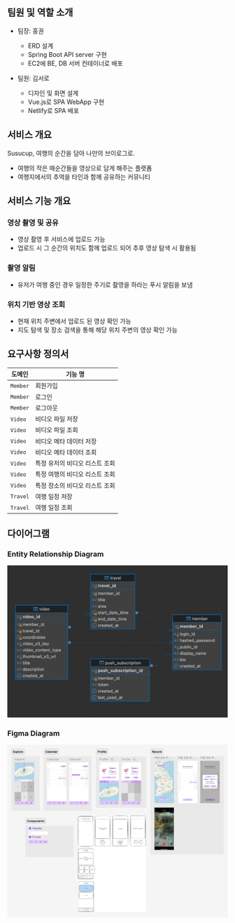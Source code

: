 ## 팀원 및 역할 소개

- 팀장: 홍권
  - ERD 설계
  - Spring Boot API server 구현
  - EC2에 BE, DB 서버 컨테이너로 배포

- 팀원: 김서로
  - 디자인 및 화면 설계
  - Vue.js로 SPA WebApp 구현
  - Netlify로 SPA 배포

## 서비스 개요

Susucup, 여행의 순간을 담아 나만의 브이로그로.

- 여행의 작은 매순간들을 영상으로 담게 해주는 플랫폼
- 여행지에서의 추억을 타인과 함께 공유하는 커뮤니티

## 서비스 기능 개요

### 영상 촬영 및 공유

- 영상 촬영 후 서비스에 업로드 가능
- 업로드 시 그 순간의 위치도 함께 업로드 되어 추후 영상 탐색 시 활용됨

### 촬영 알림

- 유저가 여행 중인 경우 일정한 주기로 촬영을 하라는 푸시 알림을 보냄

### 위치 기반 영상 조회

- 현재 위치 주변에서 업로드 된 영상 확인 가능
- 지도 탐색 및 장소 검색을 통해 해당 위치 주변의 영상 확인 가능

## 요구사항 정의서

| 도메인   | 기능 명                        |
| -------- | ------------------------------ |
| `Member` | 회원가입                       |
| `Member` | 로그인                         |
| `Member` | 로그아웃                       |
| `Video`  | 비디오 파일 저장               |
| `Video`  | 비디오 파일 조회               |
| `Video`  | 비디오 메타 데이터 저장        |
| `Video`  | 비디오 메타 데이터 조회        |
| `Video`  | 특정 유저의 비디오 리스트 조회 |
| `Video`  | 특정 여행의 비디오 리스트 조회 |
| `Video`  | 특정 장소의 비디오 리스트 조회 |
| `Travel` | 여행 일정 저장                 |
| `Travel` | 여행 일정 조회                 |

## 다이어그램

### Entity Relationship Diagram

![entity_relationship_diagram](assets/entity_relationship_diagram.png)

### Figma Diagram

![figma](assets/figma.png)
